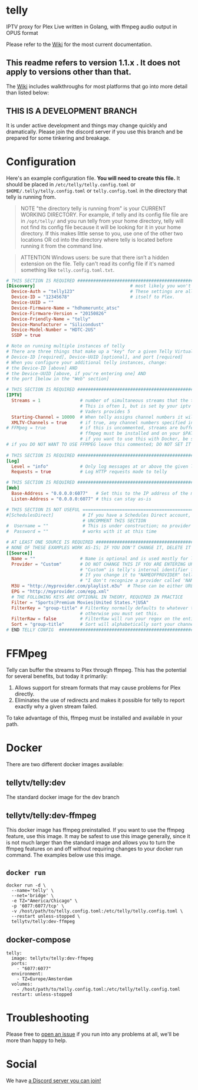 # telly

IPTV proxy for Plex Live written in Golang, with ffmpeg audio output in OPUS format

Please refer to the [Wiki](https://github.com/tellytv/telly/wiki) for the most current documentation.

## This readme refers to version 1.1.x .  It does not apply to versions other than that.

The [Wiki](https://github.com/tellytv/telly/wiki) includes walkthroughs for most platforms that go into more detail than listed below:

## THIS IS A DEVELOPMENT BRANCH

It is under active development and things may change quickly and dramatically.  Please join the discord server if you use this branch and be prepared for some tinkering and breakage.

# Configuration

Here's an example configuration file. **You will need to create this file.**  It should be placed in `/etc/telly/telly.config.toml` or `$HOME/.telly/telly.config.toml` or `telly.config.toml` in the directory that telly is running from.

> NOTE "the directory telly is running from" is your CURRENT WORKING DIRECTORY.  For example, if telly and its config file file are in `/opt/telly/` and you run telly from your home directory, telly will not find its config file because it will be looking for it in your home directory.  If this makes little sense to you, use one of the other two locations OR cd into the directory where telly is located before running it from the command line.

> ATTENTION Windows users: be sure that there isn’t a hidden extension on the file.  Telly can't read its config file if it's named something like `telly.config.toml.txt`.

```toml
# THIS SECTION IS REQUIRED ########################################################################
[Discovery]                                    # most likely you won't need to change anything here
  Device-Auth = "telly123"                     # These settings are all related to how telly identifies
  Device-ID = "12345678"                       # itself to Plex.
  Device-UUID = ""
  Device-Firmware-Name = "hdhomeruntc_atsc"
  Device-Firmware-Version = "20150826"
  Device-Friendly-Name = "telly"
  Device-Manufacturer = "Silicondust"
  Device-Model-Number = "HDTC-2US"
  SSDP = true

# Note on running multiple instances of telly
# There are three things that make up a "key" for a given Telly Virtual DVR:
# Device-ID [required], Device-UUID [optional], and port [required]
# When you configure your additional telly instances, change:
# the Device-ID [above] AND
# the Device-UUID [above, if you're entering one] AND
# the port [below in the "Web" section]

# THIS SECTION IS REQUIRED ########################################################################
[IPTV]
  Streams = 1               # number of simultaneous streams that the telly virtual DVR will provide
                            # This is often 1, but is set by your iptv provider; for example, 
                            # Vaders provides 5
  Starting-Channel = 10000  # When telly assigns channel numbers it will start here
  XMLTV-Channels = true     # if true, any channel numbers specified in your M3U file will be used.
# FFMpeg = true             # if this is uncommented, streams are buffered through ffmpeg; 
                            # ffmpeg must be installed and on your $PATH
                            # if you want to use this with Docker, be sure you use the correct docker image
# if you DO NOT WANT TO USE FFMPEG leave this commented; DO NOT SET IT TO FALSE
  
# THIS SECTION IS REQUIRED ########################################################################
[Log]
  Level = "info"            # Only log messages at or above the given level. [debug, info, warn, error, fatal]
  Requests = true           # Log HTTP requests made to telly

# THIS SECTION IS REQUIRED ########################################################################
[Web]
  Base-Address = "0.0.0.0:6077"   # Set this to the IP address of the machine telly runs on
  Listen-Address = "0.0.0.0:6077" # this can stay as-is

# THIS SECTION IS NOT USEFUL ======================================================================
#[SchedulesDirect]           # If you have a Schedules Direct account, fill in details and then
                             # UNCOMMENT THIS SECTION
#  Username = ""             # This is under construction; no provider
#  Password = ""             # works with it at this time

# AT LEAST ONE SOURCE IS REQUIRED #################################################################
# NONE OF THESE EXAMPLES WORK AS-IS; IF YOU DON'T CHANGE IT, DELETE IT ############################
[[Source]]
  Name = ""                 # Name is optional and is used mostly for logging purposes
  Provider = "Custom"       # DO NOT CHANGE THIS IF YOU ARE ENTERING URLS OR FILE PATHS
                            # "Custom" is telly's internal identifier for this 'Provider'
                            # If you change it to "NAMEOFPROVIDER" telly's reaction will be
                            # "I don't recognize a provider called 'NAMEOFPROVIDER'."
  M3U = "http://myprovider.com/playlist.m3u"  # These can be either URLs or fully-qualified paths.
  EPG = "http://myprovider.com/epg.xml"
  # THE FOLLOWING KEYS ARE OPTIONAL IN THEORY, REQUIRED IN PRACTICE
  Filter = "Sports|Premium Movies|United States.*|USA"
  FilterKey = "group-title" # FilterKey normally defaults to whatever the provider file says is best, 
                            # otherwise you must set this.
  FilterRaw = false         # FilterRaw will run your regex on the entire line instead of just specific keys.
  Sort = "group-title"      # Sort will alphabetically sort your channels by the M3U key provided
# END TELLY CONFIG  ###############################################################################
```

# FFMpeg

Telly can buffer the streams to Plex through ffmpeg.  This has the potential for several benefits, but today it primarily:

1. Allows support for stream formats that may cause problems for Plex directly.
1. Eliminates the use of redirects and makes it possible for telly to report exactly why a given stream failed.

To take advantage of this, ffmpeg must be installed and available in your path.

# Docker

There are two different docker images available:

## tellytv/telly:dev
The standard docker image for the dev branch

## tellytv/telly:dev-ffmpeg
This docker image has ffmpeg preinstalled.  If you want to use the ffmpeg feature, use this image.  It may be safest to use this image generally, since it is not much larger than the standard image and allows you to turn the ffmpeg features on and off without requiring changes to your docker run command.  The examples below use this image.

## `docker run`
```
docker run -d \
  --name='telly' \
  --net='bridge' \
  -e TZ="America/Chicago" \
  -p '6077:6077/tcp' \
  -v /host/path/to/telly.config.toml:/etc/telly/telly.config.toml \
  --restart unless-stopped \
  tellytv/telly:dev-ffmpeg
```

## docker-compose
```
telly:
  image: tellytv/telly:dev-ffmpeg
  ports:
    - "6077:6077"
  environment:
    - TZ=Europe/Amsterdam
  volumes:
    - /host/path/to/telly.config.toml:/etc/telly/telly.config.toml
  restart: unless-stopped
```

# Troubleshooting

Please free to [open an issue](https://github.com/tellytv/telly/issues) if you run into any problems at all, we'll be more than happy to help.

# Social

We have [a Discord server you can join!](https://discord.gg/bnNC8qX)

